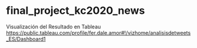 # final_project_kc2020_news

Visualización del Resultado en Tableau
https://public.tableau.com/profile/fer.dale.amor#!/vizhome/analisisdetweets_ES/Dashboard1
